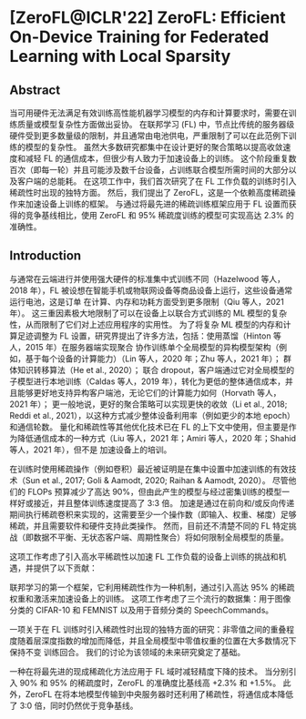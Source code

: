 # [ZeroFL@ICLR'22] ZeroFL: Efficient On-Device Training for Federated Learning with Local Sparsity

## Abstract

当可用硬件无法满足有效训练高性能机器学习模型的内存和计算要求时，需要在训练质量或模型复杂性方面做出妥协。 在联邦学习 (FL) 中，节点比传统的服务器级硬件受到更多数量级的限制，并且通常由电池供电，严重限制了可以在此范例下训练的模型的复杂性。 虽然大多数研究都集中在设计更好的聚合策略以提高收敛速度和减轻 FL 的通信成本，但很少有人致力于加速设备上的训练。 这个阶段重复数百次（即每一轮）并且可能涉及数千台设备，占训练联合模型所需时间的大部分以及客户端的总能耗。 在这项工作中，我们首次研究了在 FL 工作负载的训练时引入稀疏性时出现的独特方面。 然后，我们提出了 ZeroFL，这是一个依赖高度稀疏操作来加速设备上训练的框架。 与通过将最先进的稀疏训练框架应用于 FL 设置而获得的竞争基线相比，使用 ZeroFL 和 95% 稀疏度训练的模型可实现高达 2.3% 的准确性。



## Introduction

与通常在云端进行并使用强大硬件的标准集中式训练不同（Hazelwood 等人，2018 年），FL 被设想在智能手机或物联网设备等商品设备上运行，这些设备通常运行电池，这是订单 在计算、内存和功耗方面受到更多限制（Qiu 等人，2021 年）。 这三重因素极大地限制了可以在设备上以联合方式训练的 ML 模型的复杂性，从而限制了它们对上述应用程序的实用性。 为了将复杂 ML 模型的内存和计算足迹调整为 FL 设置，研究界提出了许多方法，包括：使用蒸馏（Hinton 等人，2015 年）在服务器端实现聚合 协作训练单个全局模型的异构模型架构（例如，基于每个设备的计算能力）（Lin 等人，2020 年；Zhu 等人，2021 年）； 群体知识转移算法（He et al., 2020）； 联合 dropout，客户端通过它对全局模型的子模型进行本地训练（Caldas 等人，2019 年），转化为更低的整体通信成本，并且能够更好地支持异构客户端池，无论它们的计算能力如何（Horvath 等人，2021 年）； 更一般地说，更好的聚合策略可以实现更快的收敛（Li et al., 2018; Reddi et al., 2021），以这种方式减少整体设备利用率（例如更少的本地 epoch）和通信轮数。 量化和稀疏性等其他优化技术已在 FL 的上下文中使用，但主要是作为降低通信成本的一种方式（Liu 等人，2021 年；Amiri 等人，2020 年；Shahid 等人，2021 年），但不是 加速设备上的培训。

在训练时使用稀疏操作（例如卷积）最近被证明是在集中设置中加速训练的有效技术（Sun et al., 2017; Goli & Aamodt, 2020; Raihan & Aamodt, 2020）。 尽管他们的 FLOPs 预算减少了高达 90%，但由此产生的模型与经过密集训练的模型一样好或接近，并且整体训练速度提高了 3:3 倍。 加速是通过在前向和/或反向传递期间执行稀疏卷积来实现的，这需要至少一个操作数（即输入、权重、梯度）足够稀疏，并且需要软件和硬件支持此类操作。 然而，目前还不清楚不同的 FL 特定挑战（即数据不平衡、无状态客户端、周期性聚合）将如何限制全局模型的质量。

这项工作考虑了引入高水平稀疏性以加速 FL 工作负载的设备上训练的挑战和机遇，并提供了以下贡献：

联邦学习的第一个框架，它利用稀疏性作为一种机制，通过引入高达 95% 的稀疏权重和激活来加速设备上的训练。 这项工作考虑了三个流行的数据集：用于图像分类的 CIFAR-10 和 FEMNIST 以及用于音频分类的 SpeechCommands。

一项关于在 FL 训练时引入稀疏性时出现的独特方面的研究：非零值之间的重叠程度随着层深度指数的增加而降低，并且全局模型中零值权重的位置在大多数情况下保持不变 训练回合。 我们的讨论为该领域的未来研究奠定了基础。

一种在将最先进的现成稀疏化方法应用于 FL 域时减轻精度下降的技术。 当分别引入 90% 和 95% 的稀疏度时，ZeroFL 的准确度比基线高 +2.3% 和 +1.5%。 此外，ZeroFL 在将本地模型传输到中央服务器时还利用了稀疏性，将通信成本降低了 3:0 倍，同时仍然优于竞争基线。







